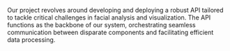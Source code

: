 Our project revolves around developing and deploying a robust API tailored to tackle critical challenges 
in facial analysis and visualization. The API functions as the backbone of our system, orchestrating seamless 
communication between disparate components and facilitating efficient data processing.
